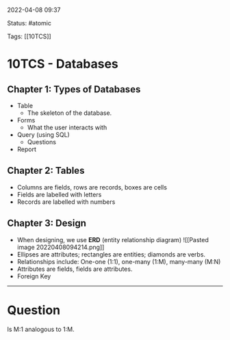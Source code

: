 2022-04-08 09:37

Status: #atomic

Tags: [[10TCS]]

# 10TCS - Databases
## Chapter 1: Types of Databases
- Table
	- The skeleton of the database.
- Forms
	- What the user interacts with
- Query (using SQL)
	- Questions
- Report
## Chapter 2: Tables
- Columns are fields, rows are records, boxes are cells
- Fields are labelled with letters
- Records are labelled with numbers
## Chapter 3: Design
- When designing, we use **ERD** (entity relationship diagram)
![[Pasted image 20220408094214.png]]
- Ellipses are attributes; rectangles are entities; diamonds are verbs.
- Relationships include: One-one (1:1), one-many (1:M), many-many (M:N)
- Attributes are fields, fields are attributes.
- Foreign Key


---
# Question
Is M:1 analogous to 1:M.
